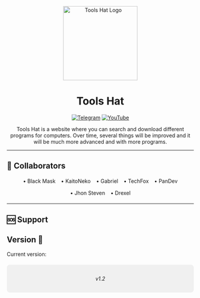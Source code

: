 <div align="center">
  <img src="https://i.imgur.com/5H0M8Up.png" alt="Tools Hat Logo" width="200">
  
  #  Tools Hat 
  
  [![Telegram](https://img.shields.io/badge/Join-Telegram-blue?style=for-the-badge&logo=telegram)](https://t.me/Black_Maskx)
  [![YouTube](https://img.shields.io/badge/Subscribe-YouTube-red?style=for-the-badge&logo=youtube)](https://youtube.com/@kaitonekox?si=YLvpihweC6yLESyq)
  
  <p>Tools Hat is a website where you can search and download different programs for computers. Over time, several things will be improved and it will be much more advanced and with more programs.</p>
</div>

---

## 👥 Collaborators

<div align="center" style="display: flex; flex-wrap: wrap; justify-content: center; gap: 15px; margin: 20px 0;">
  <div>• Black Mask</div>
  <div>• KaitoNeko</div>
  <div>• Gabriel</div>
  <div>• TechFox</div>
  <div>• PanDev</div>
  <div>• Jhon Steven</div>
  <div>• Drexel</div>
</div>

---

## 🆘 Support



## Version 🫨

<p>Current version: </p> <div align="center" style="background-color: #f0f0f0; padding: 15px; border-radius: 8px; margin: 20px 0;">
  <p style="font-style: italic;">v1.2</p>
</div>
